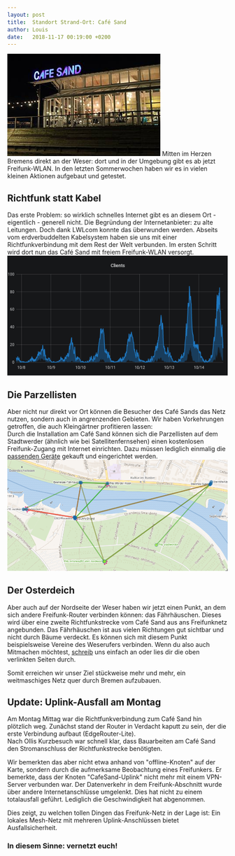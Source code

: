```yaml
---
layout: post
title:  Standort Strand-Ort: Café Sand
author: Louis
date:   2018-11-17 00:19:00 +0200
---
```


<img src="/blog/files/2018-11-15/cafe_sand_beleuchtet.jpg" style="max-height:400px">
Mitten im Herzen Bremens direkt an der Weser: dort und in der Umgebung gibt es ab jetzt Freifunk-WLAN. In den letzten Sommerwochen haben wir es in vielen kleinen Aktionen aufgebaut und getestet.

## Richtfunk statt Kabel
Das erste Problem: so wirklich schnelles Internet gibt es an diesem Ort - eigentlich - generell nicht. Die Begründung der Internetanbieter: zu alte Leitungen.
Doch dank LWLcom konnte das überwunden werden. Abseits vom erdverbuddelten Kabelsystem haben sie uns mit einer Richtfunkverbindung mit dem Rest der Welt verbunden.
Im ersten Schritt wird dort nun das Café Sand mit freiem Freifunk-WLAN versorgt.
<a href="/blog/files/2018-11-15/clients_grafana.png"><img src="/blog/files/2018-11-15/clients_grafana.png" alt="unify ist gut belegt" style="max-height:400px"></a>

## Die Parzellisten
Aber nicht nur direkt vor Ort können die Besucher des Café Sands das Netz nutzen, sondern auch in angrenzenden Gebieten.
Wir haben Vorkehrungen getroffen, die auch Kleingärtner profitieren lassen:  
Durch die Installation am Café Sand können sich die Parzellisten auf dem Stadtwerder (ähnlich wie bei Satellitenfernsehen) einen kostenlosen Freifunk-Zugang mit Internet einrichten.
Dazu müssen lediglich einmalig die [passenden Geräte](https://wiki.bremen.freifunk.net/Anleitungen/Firmware/Flashen#auswahl-der-hardware_richtfunk-f%C3%BCr-den-au%C3%9Fenbereich) gekauft und eingerichtet werden.
<a href="/blog/files/2018-11-15/cafesand_braungruen.png"><img src="/blog/files/2018-11-15/cafesand_braungruen.png" alt="screenshot1" style="max-height:400px"></a>

## Der Osterdeich
Aber auch auf der Nordseite der Weser haben wir jetzt einen Punkt, an dem sich andere Freifunk-Router verbinden können: das Fährhäuschen.
Dieses wird über eine zweite Richtfunkstrecke vom Café Sand aus ans Freifunknetz angebunden.
Das Fährhäuschen ist aus vielen Richtungen gut sichtbar und nicht durch Bäume verdeckt.
Es können sich mit diesem Punkt beispielsweise Vereine des Weserufers verbinden.
Wenn du also auch Mitmachen möchtest, [schreib](mailto:info@bremen.freifunk.net) uns einfach an oder lies dir die oben verlinkten Seiten durch.

Somit erreichen wir unser Ziel stückweise mehr und mehr, ein weitmaschiges Netz quer durch Bremen aufzubauen.

## Update: Uplink-Ausfall am Montag
Am Montag Mittag war die Richtfunkverbindung zum Café Sand hin 
plötzlich weg. Zunächst stand der Router in Verdacht kaputt zu sein, der die
erste Verbindung aufbaut (EdgeRouter-Lite).  
Nach Ollis Kurzbesuch war schnell klar, dass Bauarbeiten am Café Sand 
den Stromanschluss der Richtfunkstrecke benötigten.

Wir bemerkten das aber nicht etwa anhand von "offline-Knoten" auf 
der Karte, sondern durch die aufmerksame Beobachtung eines 
Freifunkers. Er bemerkte, dass der Knoten "CafeSand-Uplink" nicht mehr 
mit einem VPN-Server verbunden war. Der Datenverkehr in dem Freifunk-Abschnitt
wurde über andere Internetanschlüsse umgelenkt. Dies hat nicht zu einem totalausfall
geführt. Lediglich die Geschwindigkeit hat abgenommen.

Dies zeigt, zu welchen tollen Dingen das Freifunk-Netz in der Lage ist: 
Ein lokales Mesh-Netz mit mehreren Uplink-Anschlüssen bietet 
Ausfallsicherheit.  
### In diesem Sinne: vernetzt euch!
